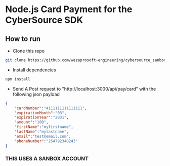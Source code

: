 # Node.js Card Payment for the CyberSource SDK

## How to run

* Clone this repo

````bash
git clone https://github.com/wezaprosoft-engineering/cybersource_sanbox_nodeclient.git
````

* Install dependencies

````bash
npm install
````

* Send A Post request to "http://localhost:3000/api/pay/card" with the following json payload

````json
{
    "cardNumber":"4111111111111111",
    "expirationMonth":"03",
    "expirationYear":"2031",
    "amount":"100",
    "firstName":"myfirstname",
    "lastName":"mylastname",
    "email":"test@email.com",
    "phoneNumber":"254792340243"
}
````

### THIS USES A SANBOX ACCOUNT

